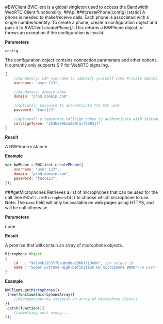 #BWClient
BWClient is a global singleton used to access the Bandwidth WebRTC Client functionality.
##Api
###createPhone(config) [static]
A phone is needed to make/receive calls. Each phone is associated with a single number/identity. To create a phone, create a configuration object and pass it to *BWClient.createPhone()*. This returns a BWPhone object, or throws an exception if the configuration is invalid.

**Parameters**

`config`

The configuration object contains connection parameters and other options.
It currently only supports SIP for WebRTC signaling.

```javascript
{
    //mandatory: SIP username to identify yourself (IMS Private Identity)
    username: "user_123",
    
    //mandatory: domain name
    domain: "prod.domain.com",
    
    //optional: password to authenticate the SIP user
    password: "taco123",
    
    //optional: a temporary callsign token to authenticate with instead of a password
    callsignToken: "283ha89bva289fajf2093jf"
}
```
**Result**

A BWPhone instance


**Example**


```javascript
var bwPhone = BWClient.createPhone({
    username: "user_123",
    domain: "prod.domain.com",
    password: "taco123",
});
```

###getMicrophones
Retrieves a list of microphones that can be used for the call. See `BWCall.setMicrophoneId()` to choose which microphone to use.
Note: The `name` field will only be available on web pages using HTTPS, and will be null otherwise.

**Parameters**

none

**Result**

A promise that will contain an array of microphone objects.

```javascript
Microphone Object
{
    id   : "9n16xb29337fbaubc89a23bb7213n08", //a unique id
    name : "Super Extreme High-Definition HD microphone 9800"//a user-friendly name to identify the microphone
}
```

**Example**
```javascript
BWClient.getMicrophones()
.then(function(microphoneArray){
    //microphoneArray contains an array of microphone objects
})
.catch(function(){
    //something went wrong...
});

```